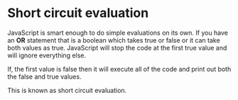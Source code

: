 # Short circuit evaluation
JavaScript is smart enough to do simple evaluations on its own. If you have an **OR** statement that is a boolean which takes true or false or it can take both values as true. JavaScript will stop the code at the first true value and will ignore everything else.

If, the first value is false then it will execute all of the code and print out both the false and true values.

This is known as short circuit evaluation.